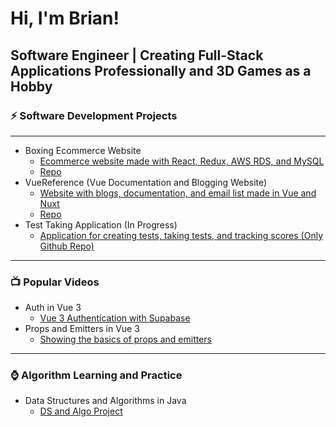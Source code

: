 # Hi, I'm Brian!
## Software Engineer | Creating Full-Stack Applications Professionally and 3D Games as a Hobby

### ⚡ Software Development Projects
-----
- Boxing Ecommerce Website
  - [Ecommerce website made with React, Redux, AWS RDS, and MySQL](https://title-boxing-store.vercel.app/#)
  - [Repo](https://github.com/BrianDriscollCode/title_boxing_store)
- VueReference (Vue Documentation and Blogging Website)
  - [Website with blogs, documentation, and email list made in Vue and Nuxt](https://vuereference.com/)
  - [Repo](https://github.com/BrianDriscollCode/Vue-Documentation-Nuxt3-Rebuild)
- Test Taking Application (In Progress)
  - [Application for creating tests, taking tests, and tracking scores (Only Github Repo)](https://github.com/BrianDriscollCode/TestTakerApplication)
 -----

 ### :tv: Popular Videos
 - Auth in Vue 3
   - [Vue 3 Authentication with Supabase](https://www.youtube.com/watch?v=TXaL_S0TDSg&t=904s)
- Props and Emitters in Vue 3
   - [Showing the basics of props and emitters](https://www.youtube.com/watch?v=VLQLd_Xy8Zc&t=41s)
-----
 
### ⌚ Algorithm Learning and Practice
- Data Structures and Algorithms in Java
  - [DS and Algo Project](https://github.com/BrianDriscollCode/DataStructuresAndAlgorithms/tree/main/src)

<!--
**BrianDriscollCode/BrianDriscollCode** is a ✨ _special_ ✨ repository because its `README.md` (this file) appears on your GitHub profile.

Here are some ideas to get you started:
Raycast targeting![Uploading image.png…]()

- 🔭 I’m currently working on ...
- 🌱 I’m currently learning ...
- 👯 I’m looking to collaborate on ...
- 🤔 I’m looking for help with ...
- 💬 Ask me about ...
- 📫 How to reach me: ...
- 😄 Pronouns: ...
- ⚡ Fun fact: ...
-->
